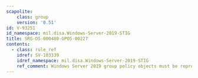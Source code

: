 ```yaml
---
scapolite:
    class: group
    version: '0.51'
id: V-93251
id_namespace: mil.disa.Windows-Server-2019-STIG
title: SRG-OS-000480-GPOS-00227
contents:
  - class: rule_ref
    idref: SV-103339
    idref_namespace: mil.disa.Windows-Server-2019-STIG
    ref_comment: Windows Server 2019 group policy objects must be reprocesse ...
---
```


